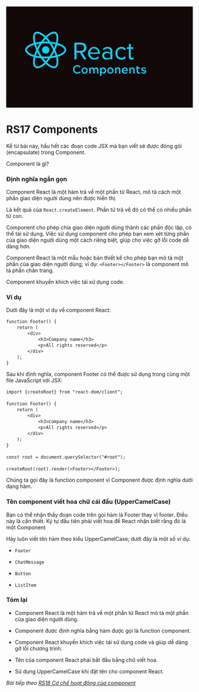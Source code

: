 ![Create-HTML-1](images/components.jpg) 

# RS17 Components

Kể từ bài này, hầu hết các đoạn code JSX mà bạn viết sẽ được đóng gói (encapsulate) trong Component.

Component là gì?

### Định nghĩa ngắn gọn

Component React là một hàm trả về một phần tử React, mô tả cách một phần giao diện người dùng nên được hiển thị.

Là kết quả của `React.createElement`. Phần tử trả về đó có thể có nhiều phần tử con.

Component cho phép chia giao diện người dùng thành các phần độc lập, có thể tái sử dụng. Việc sử dụng component cho phép bạn xem xét từng phần của giao diện người dùng một cách riêng biệt, giúp cho việc gỡ lỗi code dễ dàng hơn.

Component React là một mẫu hoặc bản thiết kế cho phép bạn mô tả một phần của giao diện người dùng; ví dụ: `<Footer></Footer>` là component mô tả phần chân trang.

Component khuyến khích việc tái sử dụng code.

### Ví dụ

Dưới đây là một ví dụ về component React:

```
function Footer() {
    return (
        <div>
            <h3>Company name</h3>
            <p>All rights reserved</p>
        </div>
    );
}
```

Sau khi định nghĩa, component Footer có thể được sử dụng trong cùng một file JavaScript với JSX:

```
import {createRoot} from "react-dom/client";

function Footer() {
    return (
        <div>
            <h3>Company name</h3>
            <p>All rights reserved</p>
        </div>
    );
}

const root = document.querySelector("#root");

createRoot(root).render(<Footer></Footer>);
```

Chúng ta gọi đây là function component vì Component được định nghĩa dưới dạng hàm.

### Tên component viết hoa chữ cái đầu (UpperCamelCase)

Bạn có thể nhận thấy đoạn code trên gọi hàm là Footer thay vì footer. Điều này là cần thiết. Ký tự đầu tiên phải viết hoa để React nhận biết rằng đó là một Component

Hãy luôn viết tên hàm theo kiểu UpperCamelCase; dưới đây là một số ví dụ:

- `Footer`

- `ChatMessage`

- `Button`

- `ListItem`

### Tóm lại

- Component React là một hàm trả về một phần tử React mô tả một phần của giao diện người dùng.

- Component được định nghĩa bằng hàm được gọi là function component.

- Component React khuyến khích việc tái sử dụng code và giúp dễ dàng gỡ lỗi chương trình.

- Tên của component React phải bắt đầu bằng chữ viết hoa.

- Sử dụng UpperCamelCase khi đặt tên cho component React.

*Bài tiếp theo [RS18 Cơ chế hoạt động của component](/lesson/session/session_18_components_activity.md)*
